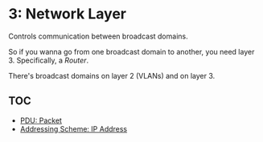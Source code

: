 # 3: Network Layer

Controls communication between broadcast domains.

So if you wanna go from one broadcast domain to another, you need layer 3. Specifically, a _Router_.

There's broadcast domains on layer 2 (VLANs) and on layer 3.

## TOC

* [PDU: Packet](./pdu)
* [Addressing Scheme: IP Address](./ip)


